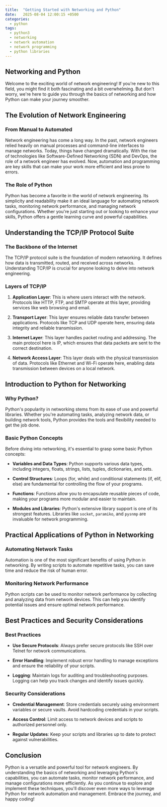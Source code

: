 ```yaml
---
title:  "Getting Started with Networking and Python"
date:   2025-08-04 12:00:15 +0500
categories:
  - python
tags:
  - python3
  - networking
  - network automation
  - network programming
  - python libraries
---
```


## Networking and Python

Welcome to the exciting world of network engineering! If you're new to this field, you might find it both fascinating and a bit overwhelming. But don't worry, we're here to guide you through the basics of networking and how Python can make your journey smoother.

## The Evolution of Network Engineering

### From Manual to Automated

Network engineering has come a long way. In the past, network engineers relied heavily on manual processes and command-line interfaces to manage networks. Today, things have changed dramatically. With the rise of technologies like Software-Defined Networking (SDN) and DevOps, the role of a network engineer has evolved. Now, automation and programming are key skills that can make your work more efficient and less prone to errors.

### The Role of Python

Python has become a favorite in the world of network engineering. Its simplicity and readability make it an ideal language for automating network tasks, monitoring network performance, and managing network configurations. Whether you're just starting out or looking to enhance your skills, Python offers a gentle learning curve and powerful capabilities.

## Understanding the TCP/IP Protocol Suite

### The Backbone of the Internet

The TCP/IP protocol suite is the foundation of modern networking. It defines how data is transmitted, routed, and received across networks. Understanding TCP/IP is crucial for anyone looking to delve into network engineering.

### Layers of TCP/IP

1. **Application Layer**: This is where users interact with the network. Protocols like HTTP, FTP, and SMTP operate at this layer, providing services like web browsing and email.

2. **Transport Layer**: This layer ensures reliable data transfer between applications. Protocols like TCP and UDP operate here, ensuring data integrity and reliable transmission.

3. **Internet Layer**: This layer handles packet routing and addressing. The main protocol here is IP, which ensures that data packets are sent to the correct destination.

4. **Network Access Layer**: This layer deals with the physical transmission of data. Protocols like Ethernet and Wi-Fi operate here, enabling data transmission between devices on a local network.

## Introduction to Python for Networking

### Why Python?

Python's popularity in networking stems from its ease of use and powerful libraries. Whether you're automating tasks, analyzing network data, or building network tools, Python provides the tools and flexibility needed to get the job done.

### Basic Python Concepts

Before diving into networking, it's essential to grasp some basic Python concepts:

- **Variables and Data Types**: Python supports various data types, including integers, floats, strings, lists, tuples, dictionaries, and sets.

- **Control Structures**: Loops (for, while) and conditional statements (if, elif, else) are fundamental for controlling the flow of your programs.

- **Functions**: Functions allow you to encapsulate reusable pieces of code, making your programs more modular and easier to maintain.

- **Modules and Libraries**: Python's extensive library support is one of its strongest features. Libraries like `socket`, `paramiko`, and `pysnmp` are invaluable for network programming.

## Practical Applications of Python in Networking

### Automating Network Tasks

Automation is one of the most significant benefits of using Python in networking. By writing scripts to automate repetitive tasks, you can save time and reduce the risk of human error.

### Monitoring Network Performance

Python scripts can be used to monitor network performance by collecting and analyzing data from network devices. This can help you identify potential issues and ensure optimal network performance.

## Best Practices and Security Considerations

### Best Practices

* **Use Secure Protocols**: Always prefer secure protocols like SSH over Telnet for network communications.

* **Error Handling**: Implement robust error handling to manage exceptions and ensure the reliability of your scripts.

* **Logging**: Maintain logs for auditing and troubleshooting purposes. Logging can help you track changes and identify issues quickly.

### Security Considerations

* **Credential Management**: Store credentials securely using environment variables or secure vaults. Avoid hardcoding credentials in your scripts.

* **Access Control**: Limit access to network devices and scripts to authorized personnel only.

* **Regular Updates**: Keep your scripts and libraries up to date to protect against vulnerabilities.

## Conclusion

Python is a versatile and powerful tool for network engineers. By understanding the basics of networking and leveraging Python's capabilities, you can automate tasks, monitor network performance, and manage configurations more efficiently. As you continue to explore and implement these techniques, you'll discover even more ways to leverage Python for network automation and management. Embrace the journey, and happy coding!
